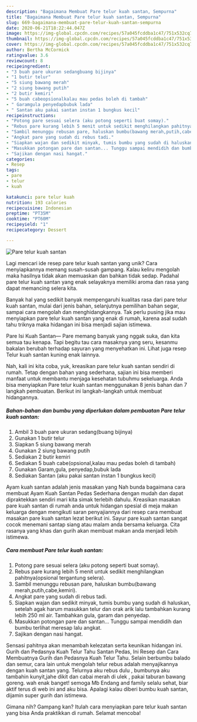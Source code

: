 ```yaml
---
description: "Bagaimana Membuat Pare telur kuah santan, Sempurna"
title: "Bagaimana Membuat Pare telur kuah santan, Sempurna"
slug: 669-bagaimana-membuat-pare-telur-kuah-santan-sempurna
date: 2020-06-21T18:22:44.047Z
image: https://img-global.cpcdn.com/recipes/57a045fcddba1c47/751x532cq70/pare-telur-kuah-santan-foto-resep-utama.jpg
thumbnail: https://img-global.cpcdn.com/recipes/57a045fcddba1c47/751x532cq70/pare-telur-kuah-santan-foto-resep-utama.jpg
cover: https://img-global.cpcdn.com/recipes/57a045fcddba1c47/751x532cq70/pare-telur-kuah-santan-foto-resep-utama.jpg
author: Bertha McCormick
ratingvalue: 3.6
reviewcount: 8
recipeingredient:
- "3 buah pare ukuran sedangbuang bijinya"
- "1 butir telur"
- "5 siung bawang merah"
- "2 siung bawang putih"
- "2 butir kemiri"
- "5 buah cabeopsionalkalau mau pedas boleh di tambah"
- " Garamgula penyedapbubuk lada"
- " Santan aku pakai santan instan 1 bungkus kecil"
recipeinstructions:
- "Potong pare sesuai selera (aku potong seperti buat somay)."
- "Rebus pare kurang lebih 5 menit untuk sedikit menghilangkan pahitnya(opsional tergantung selera)."
- "Sambil menunggu rebusan pare, haluskan bumbu(bawang merah,putih,cabe,kemiri)."
- "Angkat pare yang sudah di rebus tadi."
- "Siapkan wajan dan sedikit minyak, tumis bumbu yang sudah di haluskan, setelah agak harum masukkan telur dan orak arik lalu tambahkan kurang lebih 250 ml air. Tambahkan gula, garam dan penyedap."
- "Masukkan potongan pare dan santan... Tunggu sampai mendidih dan bumbu terlihat meresap lalu angkat."
- "Sajikan dengan nasi hangat."
categories:
- Resep
tags:
- pare
- telur
- kuah

katakunci: pare telur kuah 
nutrition: 193 calories
recipecuisine: Indonesian
preptime: "PT35M"
cooktime: "PT60M"
recipeyield: "1"
recipecategory: Dessert

---
```



![Pare telur kuah santan](https://img-global.cpcdn.com/recipes/57a045fcddba1c47/751x532cq70/pare-telur-kuah-santan-foto-resep-utama.jpg)

Lagi mencari ide resep pare telur kuah santan yang unik? Cara menyiapkannya memang susah-susah gampang. Kalau keliru mengolah maka hasilnya tidak akan memuaskan dan bahkan tidak sedap. Padahal pare telur kuah santan yang enak selayaknya memiliki aroma dan rasa yang dapat memancing selera kita.

Banyak hal yang sedikit banyak mempengaruhi kualitas rasa dari pare telur kuah santan, mulai dari jenis bahan, selanjutnya pemilihan bahan segar, sampai cara mengolah dan menghidangkannya. Tak perlu pusing jika mau menyiapkan pare telur kuah santan yang enak di rumah, karena asal sudah tahu triknya maka hidangan ini bisa menjadi sajian istimewa.

Pare Isi Kuah Santan— Pare memang banyak yang nggak suka, dan kita semua tau kenapa. Tapi begitu tau cara masaknya yang seru, kesanmu bakalan berubah terhadap sayuran yang menyehatkan ini. Lihat juga resep Telur kuah santan kuning enak lainnya.


Nah, kali ini kita coba, yuk, kreasikan pare telur kuah santan sendiri di rumah. Tetap dengan bahan yang sederhana, sajian ini bisa memberi manfaat untuk membantu menjaga kesehatan tubuhmu sekeluarga. Anda bisa menyiapkan Pare telur kuah santan menggunakan 8 jenis bahan dan 7 langkah pembuatan. Berikut ini langkah-langkah untuk membuat hidangannya.

<!--inarticleads1-->

##### Bahan-bahan dan bumbu yang diperlukan dalam pembuatan Pare telur kuah santan:

1. Ambil 3 buah pare ukuran sedang(buang bijinya)
1. Gunakan 1 butir telur
1. Siapkan 5 siung bawang merah
1. Gunakan 2 siung bawang putih
1. Sediakan 2 butir kemiri
1. Sediakan 5 buah cabe(opsional,kalau mau pedas boleh di tambah)
1. Gunakan  Garam,gula, penyedap,bubuk lada
1. Sediakan  Santan (aku pakai santan instan 1 bungkus kecil)


Ayam kuah santan adalah jenis masakan yang Nah bunda bagaimana cara membuat Ayam Kuah Santan Pedas Sederhana dengan mudah dan dapat dipraktekkan sendiri mari kita simak terlebih dahulu. Kreasikan masakan pare kuah santan di rumah anda untuk hidangan spesial di meja makan keluarga dengan mengikuti saran penyajiannya dari resep cara membuat masakan pare kuah santan lezat berikut ini. Sayur pare kuah santan sangat cocok menemani santap siang atau malam anda bersama keluarga. Cita rasanya yang khas dan gurih akan membuat makan anda menjadi lebih istimewa. 

<!--inarticleads2-->

##### Cara membuat Pare telur kuah santan:

1. Potong pare sesuai selera (aku potong seperti buat somay).
1. Rebus pare kurang lebih 5 menit untuk sedikit menghilangkan pahitnya(opsional tergantung selera).
1. Sambil menunggu rebusan pare, haluskan bumbu(bawang merah,putih,cabe,kemiri).
1. Angkat pare yang sudah di rebus tadi.
1. Siapkan wajan dan sedikit minyak, tumis bumbu yang sudah di haluskan, setelah agak harum masukkan telur dan orak arik lalu tambahkan kurang lebih 250 ml air. Tambahkan gula, garam dan penyedap.
1. Masukkan potongan pare dan santan... Tunggu sampai mendidih dan bumbu terlihat meresap lalu angkat.
1. Sajikan dengan nasi hangat.


Sensasi pahitnya akan menambah kelezatan serta keunikan hidangan ini. Gurih dan Pedasnya Kuah Telur Tahu Santan Pedas, Ini Resep dan Cara Membuatnya Gurih dan Pedasnya Kuah Telur Tahu. Selain berbumbu balado dan semur, cara lain untuk mengolah telur rebus adalah menyajikannya dengan kuah santan yang. Telurnya aku rebus dulu , bumbunya aku tambahin kunyit,jahe dikit dan cabai merah di ulek , pakai taburan bawang goreng. wah enak banget! semoga Mb Endang and family selalu sehat, biar aktif terus di web ini and aku bisa. Apalagi kalau diberi bumbu kuah santan, dijamin super gurih dan istimewa. 

Gimana nih? Gampang kan? Itulah cara menyiapkan pare telur kuah santan yang bisa Anda praktikkan di rumah. Selamat mencoba!
